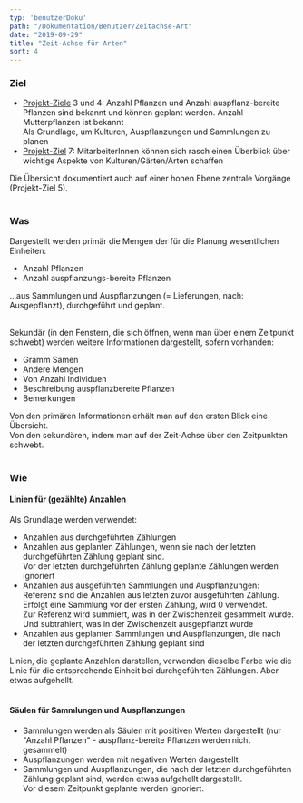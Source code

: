 ```yaml
---
typ: 'benutzerDoku'
path: "/Dokumentation/Benutzer/Zeitachse-Art"
date: "2019-09-29"
title: "Zeit-Achse für Arten"
sort: 4
---
```


### Ziel
- [Projekt-Ziele](/Dokumentation/Benutzer/Ziele) 3 und 4: Anzahl Pflanzen und Anzahl auspflanz-bereite Pflanzen sind bekannt und können geplant werden. Anzahl Mutterpflanzen ist bekannt<br/>
  Als Grundlage, um Kulturen, Auspflanzungen und Sammlungen zu planen
- [Projekt-Ziel](/Dokumentation/Benutzer/Ziele) 7: MitarbeiterInnen können sich rasch einen Überblick über wichtige Aspekte von Kulturen/Gärten/Arten schaffen

Die Übersicht dokumentiert auch auf einer hohen Ebene zentrale Vorgänge (Projekt-Ziel 5).<br/><br/>

### Was
Dargestellt werden primär die Mengen der für die Planung wesentlichen Einheiten:

- Anzahl Pflanzen
- Anzahl auspflanzungs-bereite Pflanzen

...aus Sammlungen und Auspflanzungen (= Lieferungen, nach: Ausgepflanzt), durchgeführt und geplant.<br/><br/>

Sekundär (in den Fenstern, die sich öffnen, wenn man über einem Zeitpunkt schwebt) werden weitere Informationen dargestellt, sofern vorhanden:

- Gramm Samen
- Andere Mengen
- Von Anzahl Individuen
- Beschreibung auspflanzbereite Pflanzen
- Bemerkungen

Von den primären Informationen erhält man auf den ersten Blick eine Übersicht.<br/>
Von den sekundären, indem man auf der Zeit-Achse über den Zeitpunkten schwebt.<br/><br/>

### Wie

#### Linien für (gezählte) Anzahlen
Als Grundlage werden verwendet:

- Anzahlen aus durchgeführten Zählungen
- Anzahlen aus geplanten Zählungen, wenn sie nach der letzten durchgeführten Zählung geplant sind.<br/>
  Vor der letzten durchgeführten Zählung geplante Zählungen werden ignoriert
- Anzahlen aus ausgeführten Sammlungen und Auspflanzungen:<br/>
  Referenz sind die Anzahlen aus letzten zuvor ausgeführten Zählung.<br/>
  Erfolgt eine Sammlung vor der ersten Zählung, wird 0 verwendet.<br/>
  Zur Referenz wird summiert, was in der Zwischenzeit gesammelt wurde. Und subtrahiert, was in der Zwischenzeit ausgepflanzt wurde
- Anzahlen aus geplanten Sammlungen und Auspflanzungen, die nach der letzten durchgeführten Zählung geplant sind

Linien, die geplante Anzahlen darstellen, verwenden dieselbe Farbe wie die Linie für die entsprechende Einheit bei durchgeführten Zählungen. Aber etwas aufgehellt.<br/><br/>

#### Säulen für Sammlungen und Auspflanzungen
- Sammlungen werden als Säulen mit positiven Werten dargestellt (nur "Anzahl Pflanzen" - auspflanz-bereite Pflanzen werden nicht gesammelt)
- Auspflanzungen werden mit negativen Werten dargestellt
- Sammlungen und Auspflanzungen, die nach der letzten durchgeführten Zählung geplant sind, werden etwas aufgehellt dargestellt.<br/>
  Vor diesem Zeitpunkt geplante werden ignoriert.
